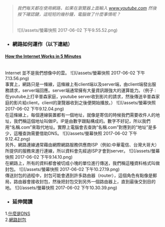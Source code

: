 

> ###### 我們每天都在使用網路，如果在瀏覽器上面輸入 www.youtube.com 然後按下確認鍵，這短短的幾秒鐘，電腦做了什麼事情呢？
>
> ![](/assets/螢幕快照 2017-06-02 下午9.55.52.png)

* ### 網路如何運作（以下連結）

#### [How the Internet Works in 5 Minutes](https://www.youtube.com/watch?v=7_LPdttKXPc)

<br />
Internet 並不是我們想像中的雲。  
![](/assets/螢幕快照 2017-06-02 下午7.13.56.png)  
<br />
事實上，網路只是一條線，這條線上有client端以及server端，由client端發出服務請求，server端回應。server端通常擁有大量資訊跟強大的運算能力。（例子 : 在youtube上打辛普森家庭，youtube server收到影片的請求，然後傳送辛普森家庭的影片給client，client的瀏覽器收到之後便開始播放。）  
![](/assets/螢幕快照 2017-06-02 下午9.12.04.png)  
<br />
在這條線上，每個連線裝置都有一個地址，就像是寄信的時候我們需要收件人的地址，我們稱這個地址叫做IP。IP是由數字跟點構成的。數字不好記，所以我們用“名稱.com”來取代地址。實際上電腦會去查詢“名稱.com”對應到的“地址”是多少，這種查詢需要借助DNS。  
![](/assets/螢幕快照 2017-06-02 下午9.12.42.png)
<br />
另外，網路連線通常藉由網際網路服務供應商ISP（例如:中華電信、台灣大哥大）所提供的服務來進行連線，所以資料會先經過ISP才會到server。  
![](/assets/螢幕快照 2017-06-02 下午9.14.10.png)
<br />
在網路上，所有的資料都會被切成小塊的單位進行傳送，我們稱這種資料格式叫做封包。
![](/assets/螢幕快照 2017-06-02 下午10.27.19.png)

<br />
傳送封包的過程中，封包可能會遇到許多路由器（router），這個角色有點像是郵局，路由器會接收封包，然後把封包交到另外一個路由器上，直到最後交到目的地。
![](/assets/螢幕快照 2017-06-02 下午10.30.39.png)
<br />


* ### 延伸閱讀



1.[什麼是DNS](http://dns-learning.twnic.net.tw/dns/01whatDNS.html)
<br />
2.[網路封包](https://zh.wikipedia.org/wiki/網路封包)
<br />









